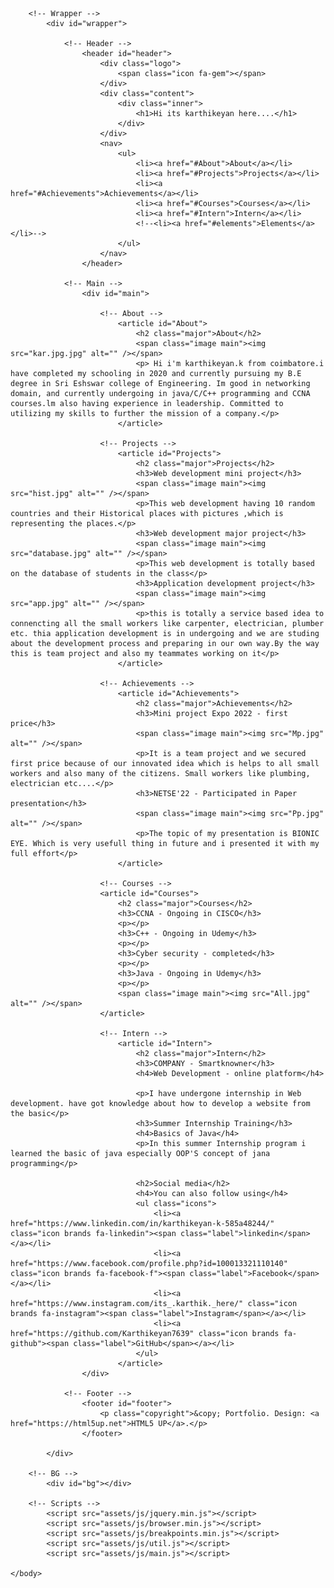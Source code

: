 <!DOCTYPE HTML>
<!--
	Dimension by HTML5 UP
	html5up.net | @ajlkn
	Free for personal and commercial use under the CCA 3.0 license (html5up.net/license)
-->
<html>
	<head>
		<title>Mine</title>
		<meta charset="utf-8" />
		<meta name="viewport" content="width=device-width, initial-scale=1, user-scalable=no" />
		<link rel="stylesheet" href="assets/css/main.css" />
		<noscript><link rel="stylesheet" href="assets/css/noscript.css" /></noscript>
	</head>
	<body class="is-preload">

		<!-- Wrapper -->
			<div id="wrapper">

				<!-- Header -->
					<header id="header">
						<div class="logo">
							<span class="icon fa-gem"></span>
						</div>
						<div class="content">
							<div class="inner">
								<h1>Hi its karthikeyan here....</h1>
							</div>
						</div>
						<nav>
							<ul>
								<li><a href="#About">About</a></li>
								<li><a href="#Projects">Projects</a></li>
								<li><a href="#Achievements">Achievements</a></li>
								<li><a href="#Courses">Courses</a></li>
								<li><a href="#Intern">Intern</a></li>
								<!--<li><a href="#elements">Elements</a></li>-->
							</ul>
						</nav>
					</header>

				<!-- Main -->
					<div id="main">

						<!-- About -->
							<article id="About">
								<h2 class="major">About</h2>
								<span class="image main"><img src="kar.jpg.jpg" alt="" /></span>
								<p> Hi i'm karthikeyan.k from coimbatore.i have completed my schooling in 2020 and currently pursuing my B.E degree in Sri Eshswar college of Engineering. Im good in networking domain, and currently undergoing in java/C/C++ programming and CCNA courses.lm also having experience in leadership. Committed to utilizing my skills to further the mission of a company.</p>
							</article>

						<!-- Projects -->
							<article id="Projects">
								<h2 class="major">Projects</h2>
								<h3>Web development mini project</h3>
								<span class="image main"><img src="hist.jpg" alt="" /></span>
								<p>This web development having 10 random countries and their Historical places with pictures ,which is representing the places.</p>
								<h3>Web development major project</h3>
								<span class="image main"><img src="database.jpg" alt="" /></span>
								<p>This web development is totally based on the database of students in the class</p>
								<h3>Application development project</h3>
								<span class="image main"><img src="app.jpg" alt="" /></span>
								<p>this is totally a service based idea to connencting all the small workers like carpenter, electrician, plumber etc. thia application development is in undergoing and we are studing about the development process and preparing in our own way.By the way this is team project and also my teammates working on it</p>
							</article>

						<!-- Achievements -->
							<article id="Achievements">
								<h2 class="major">Achievements</h2>
								<h3>Mini project Expo 2022 - first price</h3>
								<span class="image main"><img src="Mp.jpg" alt="" /></span>
								<p>It is a team project and we secured first price because of our innovated idea which is helps to all small workers and also many of the citizens. Small workers like plumbing, electrician etc....</p>
								<h3>NETSE'22 - Participated in Paper presentation</h3>
								<span class="image main"><img src="Pp.jpg" alt="" /></span>
								<p>The topic of my presentation is BIONIC EYE. Which is very usefull thing in future and i presented it with my full effort</p>
							</article>

						<!-- Courses -->
						<article id="Courses">
							<h2 class="major">Courses</h2>
							<h3>CCNA - Ongoing in CISCO</h3>
							<p></p>
							<h3>C++ - Ongoing in Udemy</h3>
							<p></p>
							<h3>Cyber security - completed</h3>
							<p></p>
							<h3>Java - Ongoing in Udemy</h3>
							<p></p>
							<span class="image main"><img src="All.jpg" alt="" /></span>
						</article>

						<!-- Intern -->
							<article id="Intern">
								<h2 class="major">Intern</h2>
								<h3>COMPANY - Smartknowner</h3>
								<h4>Web Development - online platform</h4>
								
								<p>I have undergone internship in Web development. have got knowledge about how to develop a website from the basic</p>
								<h3>Summer Internship Training</h3>
								<h4>Basics of Java</h4>
								<p>In this summer Internship program i learned the basic of java especially OOP'S concept of jana programming</p>
							
								<h2>Social media</h2>
								<h4>You can also follow using</h4>
								<ul class="icons">
									<li><a href="https://www.linkedin.com/in/karthikeyan-k-585a48244/" class="icon brands fa-linkedin"><span class="label">linkedin</span></a></li>
									<li><a href="https://www.facebook.com/profile.php?id=100013321110140" class="icon brands fa-facebook-f"><span class="label">Facebook</span></a></li>
									<li><a href="https://www.instagram.com/its_.karthik._here/" class="icon brands fa-instagram"><span class="label">Instagram</span></a></li>
									<li><a href="https://github.com/Karthikeyan7639" class="icon brands fa-github"><span class="label">GitHub</span></a></li>
								</ul>
							</article>
					</div>

				<!-- Footer -->
					<footer id="footer">
						<p class="copyright">&copy; Portfolio. Design: <a href="https://html5up.net">HTML5 UP</a>.</p>
					</footer>

			</div>

		<!-- BG -->
			<div id="bg"></div>

		<!-- Scripts -->
			<script src="assets/js/jquery.min.js"></script>
			<script src="assets/js/browser.min.js"></script>
			<script src="assets/js/breakpoints.min.js"></script>
			<script src="assets/js/util.js"></script>
			<script src="assets/js/main.js"></script>

	</body>
</html>
